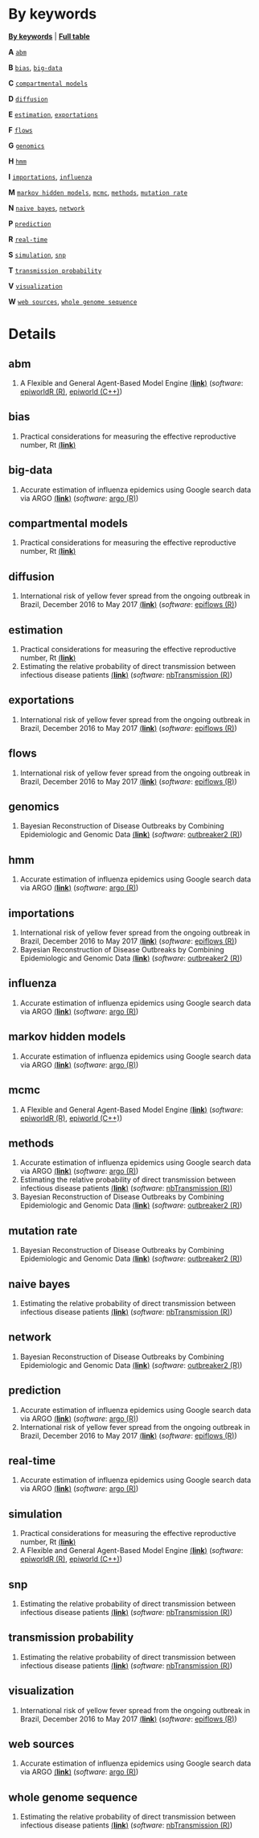 By keywords
================

[**By keywords**](by-keyword.md) \| [**Full table**](full-table.md)

**A** [`abm`](#abm)

**B** [`bias`](#bias), [`big-data`](#big-data)

**C** [`compartmental models`](#compartmental-models)

**D** [`diffusion`](#diffusion)

**E** [`estimation`](#estimation), [`exportations`](#exportations)

**F** [`flows`](#flows)

**G** [`genomics`](#genomics)

**H** [`hmm`](#hmm)

**I** [`importations`](#importations), [`influenza`](#influenza)

**M** [`markov hidden models`](#markov-hidden-models), [`mcmc`](#mcmc),
[`methods`](#methods), [`mutation rate`](#mutation-rate)

**N** [`naive bayes`](#naive-bayes), [`network`](#network)

**P** [`prediction`](#prediction)

**R** [`real-time`](#real-time)

**S** [`simulation`](#simulation), [`snp`](#snp)

**T** [`transmission probability`](#transmission-probability)

**V** [`visualization`](#visualization)

**W** [`web sources`](#web-sources),
[`whole genome sequence`](#whole-genome-sequence)

# Details

## abm

1.  A Flexible and General Agent-Based Model Engine
    [(**link**)](../data/epiworld.md) (*software*: [epiworldR
    (R)](https://github.com/UofUEpi/epiworldR), [epiworld
    (C++)](https://github.com/UofUEpi/epiworld))

## bias

1.  Practical considerations for measuring the effective reproductive
    number, Rt [(**link**)](../data/effective-rep-number.md)

## big-data

1.  Accurate estimation of influenza epidemics using Google search data
    via ARGO [(**link**)](../data/argo.md) (*software*: [argo
    (R)](https://cran.r-project.org/package=argo))

## compartmental models

1.  Practical considerations for measuring the effective reproductive
    number, Rt [(**link**)](../data/effective-rep-number.md)

## diffusion

1.  International risk of yellow fever spread from the ongoing outbreak
    in Brazil, December 2016 to May 2017
    [(**link**)](../data/epiflows.md) (*software*: [epiflows
    (R)](https://github.com/reconhub/epiflows/))

## estimation

1.  Practical considerations for measuring the effective reproductive
    number, Rt [(**link**)](../data/effective-rep-number.md)
2.  Estimating the relative probability of direct transmission between
    infectious disease patients [(**link**)](../data/nbTransmission.md)
    (*software*: [nbTransmission
    (R)](https://CRAN.R-project.org/package=nbTransmission))

## exportations

1.  International risk of yellow fever spread from the ongoing outbreak
    in Brazil, December 2016 to May 2017
    [(**link**)](../data/epiflows.md) (*software*: [epiflows
    (R)](https://github.com/reconhub/epiflows/))

## flows

1.  International risk of yellow fever spread from the ongoing outbreak
    in Brazil, December 2016 to May 2017
    [(**link**)](../data/epiflows.md) (*software*: [epiflows
    (R)](https://github.com/reconhub/epiflows/))

## genomics

1.  Bayesian Reconstruction of Disease Outbreaks by Combining
    Epidemiologic and Genomic Data [(**link**)](../data/outbreaker2.md)
    (*software*: [outbreaker2
    (R)](https://CRAN.R-project.org/package=outbreaker2))

## hmm

1.  Accurate estimation of influenza epidemics using Google search data
    via ARGO [(**link**)](../data/argo.md) (*software*: [argo
    (R)](https://cran.r-project.org/package=argo))

## importations

1.  International risk of yellow fever spread from the ongoing outbreak
    in Brazil, December 2016 to May 2017
    [(**link**)](../data/epiflows.md) (*software*: [epiflows
    (R)](https://github.com/reconhub/epiflows/))
2.  Bayesian Reconstruction of Disease Outbreaks by Combining
    Epidemiologic and Genomic Data [(**link**)](../data/outbreaker2.md)
    (*software*: [outbreaker2
    (R)](https://CRAN.R-project.org/package=outbreaker2))

## influenza

1.  Accurate estimation of influenza epidemics using Google search data
    via ARGO [(**link**)](../data/argo.md) (*software*: [argo
    (R)](https://cran.r-project.org/package=argo))

## markov hidden models

1.  Accurate estimation of influenza epidemics using Google search data
    via ARGO [(**link**)](../data/argo.md) (*software*: [argo
    (R)](https://cran.r-project.org/package=argo))

## mcmc

1.  A Flexible and General Agent-Based Model Engine
    [(**link**)](../data/epiworld.md) (*software*: [epiworldR
    (R)](https://github.com/UofUEpi/epiworldR), [epiworld
    (C++)](https://github.com/UofUEpi/epiworld))

## methods

1.  Accurate estimation of influenza epidemics using Google search data
    via ARGO [(**link**)](../data/argo.md) (*software*: [argo
    (R)](https://cran.r-project.org/package=argo))
2.  Estimating the relative probability of direct transmission between
    infectious disease patients [(**link**)](../data/nbTransmission.md)
    (*software*: [nbTransmission
    (R)](https://CRAN.R-project.org/package=nbTransmission))
3.  Bayesian Reconstruction of Disease Outbreaks by Combining
    Epidemiologic and Genomic Data [(**link**)](../data/outbreaker2.md)
    (*software*: [outbreaker2
    (R)](https://CRAN.R-project.org/package=outbreaker2))

## mutation rate

1.  Bayesian Reconstruction of Disease Outbreaks by Combining
    Epidemiologic and Genomic Data [(**link**)](../data/outbreaker2.md)
    (*software*: [outbreaker2
    (R)](https://CRAN.R-project.org/package=outbreaker2))

## naive bayes

1.  Estimating the relative probability of direct transmission between
    infectious disease patients [(**link**)](../data/nbTransmission.md)
    (*software*: [nbTransmission
    (R)](https://CRAN.R-project.org/package=nbTransmission))

## network

1.  Bayesian Reconstruction of Disease Outbreaks by Combining
    Epidemiologic and Genomic Data [(**link**)](../data/outbreaker2.md)
    (*software*: [outbreaker2
    (R)](https://CRAN.R-project.org/package=outbreaker2))

## prediction

1.  Accurate estimation of influenza epidemics using Google search data
    via ARGO [(**link**)](../data/argo.md) (*software*: [argo
    (R)](https://cran.r-project.org/package=argo))
2.  International risk of yellow fever spread from the ongoing outbreak
    in Brazil, December 2016 to May 2017
    [(**link**)](../data/epiflows.md) (*software*: [epiflows
    (R)](https://github.com/reconhub/epiflows/))

## real-time

1.  Accurate estimation of influenza epidemics using Google search data
    via ARGO [(**link**)](../data/argo.md) (*software*: [argo
    (R)](https://cran.r-project.org/package=argo))

## simulation

1.  Practical considerations for measuring the effective reproductive
    number, Rt [(**link**)](../data/effective-rep-number.md)
2.  A Flexible and General Agent-Based Model Engine
    [(**link**)](../data/epiworld.md) (*software*: [epiworldR
    (R)](https://github.com/UofUEpi/epiworldR), [epiworld
    (C++)](https://github.com/UofUEpi/epiworld))

## snp

1.  Estimating the relative probability of direct transmission between
    infectious disease patients [(**link**)](../data/nbTransmission.md)
    (*software*: [nbTransmission
    (R)](https://CRAN.R-project.org/package=nbTransmission))

## transmission probability

1.  Estimating the relative probability of direct transmission between
    infectious disease patients [(**link**)](../data/nbTransmission.md)
    (*software*: [nbTransmission
    (R)](https://CRAN.R-project.org/package=nbTransmission))

## visualization

1.  International risk of yellow fever spread from the ongoing outbreak
    in Brazil, December 2016 to May 2017
    [(**link**)](../data/epiflows.md) (*software*: [epiflows
    (R)](https://github.com/reconhub/epiflows/))

## web sources

1.  Accurate estimation of influenza epidemics using Google search data
    via ARGO [(**link**)](../data/argo.md) (*software*: [argo
    (R)](https://cran.r-project.org/package=argo))

## whole genome sequence

1.  Estimating the relative probability of direct transmission between
    infectious disease patients [(**link**)](../data/nbTransmission.md)
    (*software*: [nbTransmission
    (R)](https://CRAN.R-project.org/package=nbTransmission))
